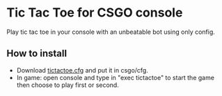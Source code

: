 # Tic Tac Toe for CSGO console

Play tic tac toe in your console with an unbeatable bot using only config.

## How to install

 - Download [tictactoe.cfg](tictactoe.cfg) and put it in csgo/cfg.
 - In game: open console and type in "exec tictactoe" to start the game then choose to play first or second.
